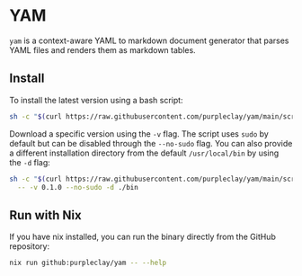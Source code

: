 # YAM

`yam` is a context-aware YAML to markdown document generator that parses YAML files
and renders them as markdown tables.

## Install

To install the latest version using a bash script:

```sh
sh -c "$(curl https://raw.githubusercontent.com/purpleclay/yam/main/scripts/install)"
```

Download a specific version using the `-v` flag. The script uses `sudo` by default but can be disabled through the `--no-sudo` flag. You can also provide a different installation directory from the default `/usr/local/bin` by using the `-d` flag:

```sh
sh -c "$(curl https://raw.githubusercontent.com/purpleclay/yam/main/scripts/install)" \
  -- -v 0.1.0 --no-sudo -d ./bin
```

## Run with Nix

If you have nix installed, you can run the binary directly from the GitHub repository:

```sh
nix run github:purpleclay/yam -- --help
```
